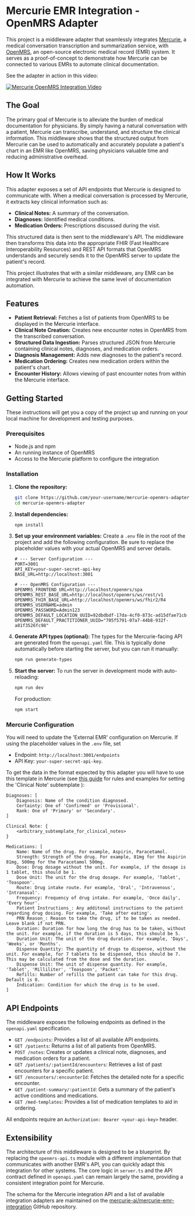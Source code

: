 # Mercurie EMR Integration - OpenMRS Adapter

This project is a middleware adapter that seamlessly integrates [Mercurie](https://www.mercurie.ai/), a medical conversation transcription and summarization service, with [OpenMRS](https://openmrs.org/), an open-source electronic medical record (EMR) system. It serves as a proof-of-concept to demonstrate how Mercurie can be connected to various EMRs to automate clinical documentation.

See the adapter in action in this video:

[![Mercurie OpenMRS Integration Video](https://img.youtube.com/vi/jYGUoWqMl9c/mqdefault.jpg)](https://www.youtube.com/watch?v=jYGUoWqMl9c&ab_channel=Mercurie)

## The Goal

The primary goal of Mercurie is to alleviate the burden of medical documentation for physicians. By simply having a natural conversation with a patient, Mercurie can transcribe, understand, and structure the clinical information. This middleware shows that the structured output from Mercurie can be used to automatically and accurately populate a patient's chart in an EMR like OpenMRS, saving physicians valuable time and reducing administrative overhead.

## How It Works

This adapter exposes a set of API endpoints that Mercurie is designed to communicate with. When a medical conversation is processed by Mercurie, it extracts key clinical information such as:

*   **Clinical Notes:** A summary of the conversation.
*   **Diagnoses:** Identified medical conditions.
*   **Medication Orders:** Prescriptions discussed during the visit.

This structured data is then sent to the middleware's API. The middleware then transforms this data into the appropriate FHIR (Fast Healthcare Interoperability Resources) and REST API formats that OpenMRS understands and securely sends it to the OpenMRS server to update the patient's record.

This project illustrates that with a similar middleware, any EMR can be integrated with Mercurie to achieve the same level of documentation automation.

## Features

*   **Patient Retrieval:** Fetches a list of patients from OpenMRS to be displayed in the Mercurie interface.
*   **Clinical Note Creation:** Creates new encounter notes in OpenMRS from the transcribed conversation.
*   **Structured Data Ingestion:** Parses structured JSON from Mercurie containing clinical notes, diagnoses, and medication orders.
*   **Diagnosis Management:** Adds new diagnoses to the patient's record.
*   **Medication Ordering:** Creates new medication orders within the patient's chart.
*   **Encounter History:** Allows viewing of past encounter notes from within the Mercurie interface.

## Getting Started

These instructions will get you a copy of the project up and running on your local machine for development and testing purposes.

### Prerequisites

*   Node.js and npm
*   An running instance of OpenMRS
*   Access to the Mercurie platform to configure the integration

### Installation

1.  **Clone the repository:**
    ```bash
    git clone https://github.com/your-username/mercurie-openmrs-adapter.git
    cd mercurie-openmrs-adapter
    ```

2.  **Install dependencies:**
    ```bash
    npm install
    ```

3.  **Set up your environment variables:**
    Create a `.env` file in the root of the project and add the following configuration. Be sure to replace the placeholder values with your actual OpenMRS and server details.

    ```
    # --- Server Configuration ---
    PORT=3001
    API_KEY=your-super-secret-api-key
    BASE_URL=http://localhost:3001

    # --- OpenMRS Configuration ---
    OPENMRS_FRONTEND_URL=http://localhost/openmrs/spa
    OPENMRS_REST_BASE_URL=http://localhost/openmrs/ws/rest/v1
    OPENMRS_FHIR_BASE_URL=http://localhost/openmrs/ws/fhir2/R4
    OPENMRS_USERNAME=admin
    OPENMRS_PASSWORD=Admin123
    OPENMRS_DEFAULT_LOCATION_UUID=92dbdbdf-17da-4cf0-873c-ad15dfae71cb
    OPENMRS_DEFAULT_PRACTITIONER_UUID="705f5791-07a7-44b8-932f-a81f3526fc98"
    ```

4.  **Generate API types (optional):**
    The types for the Mercurie-facing API are generated from the `openapi.yaml` file. This is typically done automatically before starting the server, but you can run it manually:
    ```bash
    npm run generate-types
    ```

5.  **Start the server:**
    To run the server in development mode with auto-reloading:
    ```bash
    npm run dev
    ```
    For production:
    ```bash
    npm start
    ```

### Mercurie Configuration

You will need to update the 'External EMR' configuration on Mercurie. If using the placeholder values in the `.env` file, set
- Endpoint: `http://localhost:3001/endpoints`
- API Key: `your-super-secret-api-key`.

To get the data in the format expected by this adapter you will have to use this template in Mercurie (see [this guide](https://www.mercurie.ai/guides/prescriptionschema?tab=rules) for rules and examples for setting the 'Clinical Note' subtemplate ):

```
Diagnoses: [
    Diagnosis: Name of the condition diagnosed.
    Certainty: One of 'Confirmed' or 'Provisional'.
    Rank: One of 'Primary' or 'Secondary'.
]

Clinical Note: {
    <arbitrary_subtemplate_for_clinical_notes>
}

Medications: [
    Name: Name of the drug. For example, Aspirin, Paracetamol.
    Strength: Strength of the drug. For example, 81mg for the Aspirin 81mg, 500mg for the Paracetamol 500mg.
    Dose: Drug dosage without the unit. For example, if the dosage is 1 tablet, this should be 1.
    Dose Unit: The unit for the drug dosage. For example, 'Tablet', 'Teaspoon'.
    Route: Drug intake route. For example, 'Oral', 'Intravenous', 'Intranasal'.
    Frequency: Frequency of drug intake. For example, 'Once daily', 'Every hour'.
    Patient Instructions_: Any additonal instructions to the patient regarding drug dosing. For example, 'Take after eating'.
    PRN Reason_: Reason to take the drug, if to be taken as needed. Leave blank if not PRN.
    Duration: Duration for how long the drug has to be taken, without the unit. For example, if the duration is 5 days, this should be 5.
    Duration Unit: The unit of the drug duration. For example, 'Days', 'Weeks', or 'Months'.
    Dispense Quantity: The quantity of drugs to dispense, without the unit. For example, for 7 tablets to be dispensed, this should be 7. This may be calculated from the dose and the duration.
    Dispense Unit: The unit of dispense quantity. For example, 'Tablet', 'Milliliter', 'Teaspoon', 'Packet'.
    Refills: Number of refills the patient can take for this drug. Default is 0.
    Indication: Condition for which the drug is to be used.
]
```

## API Endpoints

The middleware exposes the following endpoints as defined in the `openapi.yaml` specification.

*   `GET /endpoints`: Provides a list of all available API endpoints.
*   `GET /patients`: Returns a list of all patients from OpenMRS.
*   `POST /notes`: Creates or updates a clinical note, diagnoses, and medication orders for a patient.
*   `GET /patients/:patientId/encounters`: Retrieves a list of past encounters for a specific patient.
*   `GET /encounters/:encounterId`: Fetches the detailed note for a specific encounter.
*   `GET /patient-summary/:patientId`: Gets a summary of the patient's active conditions and medications.
*   `GET /med-templates`: Provides a list of medication templates to aid in ordering.

All endpoints require an `Authorization: Bearer <your-api-key>` header.

## Extensibility

The architecture of this middleware is designed to be a blueprint. By replacing the `openmrs-api.ts` module with a different implementation that communicates with another EMR's API, you can quickly adapt this integration for other systems. The core logic in `server.ts` and the API contract defined in `openapi.yaml` can remain largely the same, providing a consistent integration point for Mercurie.

The schema for the Mercurie integration API and a list of available integration adapters are maintained on the [mercurie-ai/mercurie-emr-integration](https://github.com/mercurie-ai/mercurie-emr-integration) GitHub repository.